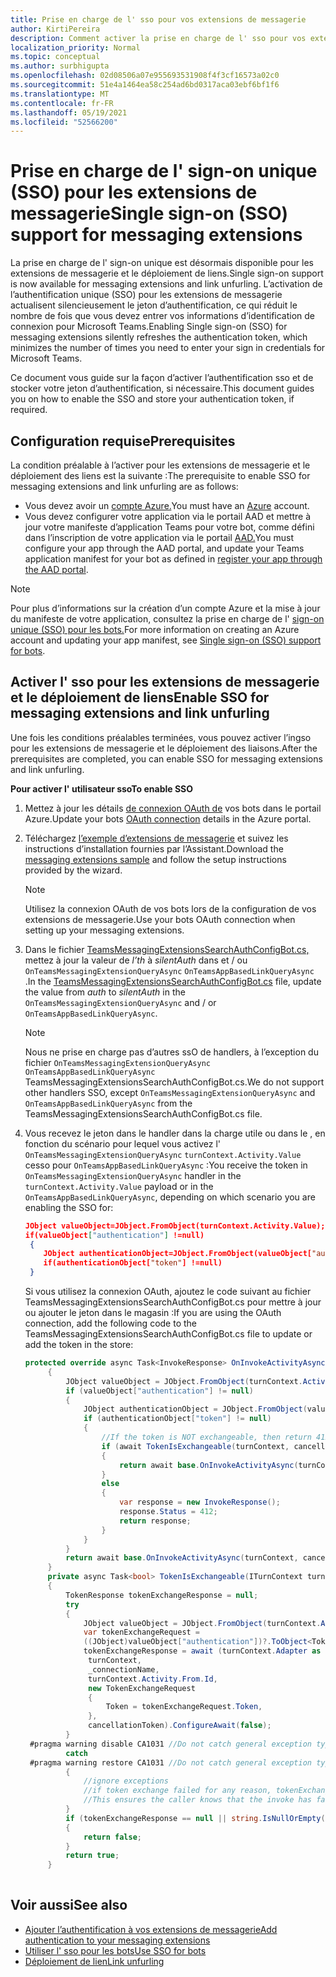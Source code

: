 ```yaml
---
title: Prise en charge de l' sso pour vos extensions de messagerie
author: KirtiPereira
description: Comment activer la prise en charge de l' sso pour vos extensions de messagerie
localization_priority: Normal
ms.topic: conceptual
ms.author: surbhigupta
ms.openlocfilehash: 02d08506a07e955693531908f4f3cf16573a02c0
ms.sourcegitcommit: 51e4a1464ea58c254ad6bd0317aca03ebf6bf1f6
ms.translationtype: MT
ms.contentlocale: fr-FR
ms.lasthandoff: 05/19/2021
ms.locfileid: "52566200"
---
```

# <a name="single-sign-on-sso-support-for-messaging-extensions"></a><span data-ttu-id="5e354-103">Prise en charge de l' sign-on unique (SSO) pour les extensions de messagerie</span><span class="sxs-lookup"><span data-stu-id="5e354-103">Single sign-on (SSO) support for messaging extensions</span></span>
 
<span data-ttu-id="5e354-104">La prise en charge de l' sign-on unique est désormais disponible pour les extensions de messagerie et le déploiement de liens.</span><span class="sxs-lookup"><span data-stu-id="5e354-104">Single sign-on support is now available for messaging extensions and link unfurling.</span></span> <span data-ttu-id="5e354-105">L’activation de l’authentification unique (SSO) pour les extensions de messagerie actualisent silencieusement le jeton d’authentification, ce qui réduit le nombre de fois que vous devez entrer vos informations d’identification de connexion pour Microsoft Teams.</span><span class="sxs-lookup"><span data-stu-id="5e354-105">Enabling Single sign-on (SSO) for messaging extensions silently refreshes the authentication token, which minimizes the number of times you need to enter your sign in credentials for Microsoft Teams.</span></span>

<span data-ttu-id="5e354-106">Ce document vous guide sur la façon d’activer l’authentification sso et de stocker votre jeton d’authentification, si nécessaire.</span><span class="sxs-lookup"><span data-stu-id="5e354-106">This document guides you on how to enable the SSO and store your authentication token, if required.</span></span>

## <a name="prerequisites"></a><span data-ttu-id="5e354-107">Configuration requise</span><span class="sxs-lookup"><span data-stu-id="5e354-107">Prerequisites</span></span>

<span data-ttu-id="5e354-108">La condition préalable à l’activer pour les extensions de messagerie et le déploiement des liens est la suivante :</span><span class="sxs-lookup"><span data-stu-id="5e354-108">The prerequisite to enable SSO for messaging extensions and link unfurling are as follows:</span></span>
* <span data-ttu-id="5e354-109">Vous devez avoir un [compte Azure.](https://azure.microsoft.com/en-us/free/)</span><span class="sxs-lookup"><span data-stu-id="5e354-109">You must have an [Azure](https://azure.microsoft.com/en-us/free/) account.</span></span>
* <span data-ttu-id="5e354-110">Vous devez configurer votre application via le portail AAD et mettre à jour votre manifeste d’application Teams pour votre bot, comme défini dans l’inscription de votre application via le portail [AAD.](../../bots/how-to/authentication/auth-aad-sso-bots.md#register-your-app-through-the-aad-portal)</span><span class="sxs-lookup"><span data-stu-id="5e354-110">You must configure your app through the AAD portal, and update your Teams application manifest for your bot as defined in [register your app through the AAD portal](../../bots/how-to/authentication/auth-aad-sso-bots.md#register-your-app-through-the-aad-portal).</span></span>

> [!NOTE]
> <span data-ttu-id="5e354-111">Pour plus d’informations sur la création d’un compte Azure et la mise à jour du manifeste de votre application, consultez la prise en charge de l' [sign-on unique (SSO) pour les bots.](../../bots/how-to/authentication/auth-aad-sso-bots.md)</span><span class="sxs-lookup"><span data-stu-id="5e354-111">For more information on creating an Azure account and updating your app manifest, see [Single sign-on (SSO) support for bots](../../bots/how-to/authentication/auth-aad-sso-bots.md).</span></span>

## <a name="enable-sso-for-messaging-extensions-and-link-unfurling"></a><span data-ttu-id="5e354-112">Activer l' sso pour les extensions de messagerie et le déploiement de liens</span><span class="sxs-lookup"><span data-stu-id="5e354-112">Enable SSO for messaging extensions and link unfurling</span></span>

<span data-ttu-id="5e354-113">Une fois les conditions préalables terminées, vous pouvez activer l’ingso pour les extensions de messagerie et le déploiement des liaisons.</span><span class="sxs-lookup"><span data-stu-id="5e354-113">After the prerequisites are completed, you can enable SSO for messaging extensions and link unfurling.</span></span>

<span data-ttu-id="5e354-114">**Pour activer l' utilisateur sso**</span><span class="sxs-lookup"><span data-stu-id="5e354-114">**To enable SSO**</span></span>
1. <span data-ttu-id="5e354-115">Mettez à jour les détails [de connexion OAuth de](../../bots/how-to/authentication/auth-aad-sso-bots.md#update-the-azure-portal-with-the-oauth-connection) vos bots dans le portail Azure.</span><span class="sxs-lookup"><span data-stu-id="5e354-115">Update your bots [OAuth connection](../../bots/how-to/authentication/auth-aad-sso-bots.md#update-the-azure-portal-with-the-oauth-connection) details in the Azure portal.</span></span>
2. <span data-ttu-id="5e354-116">Téléchargez [l’exemple d’extensions de messagerie](https://github.com/microsoft/BotBuilder-Samples/tree/main/samples/csharp_dotnetcore/52.teams-messaging-extensions-search-auth-config) et suivez les instructions d’installation fournies par l’Assistant.</span><span class="sxs-lookup"><span data-stu-id="5e354-116">Download the [messaging extensions sample](https://github.com/microsoft/BotBuilder-Samples/tree/main/samples/csharp_dotnetcore/52.teams-messaging-extensions-search-auth-config) and follow the setup instructions provided by the wizard.</span></span>
   > [!NOTE]
   > <span data-ttu-id="5e354-117">Utilisez la connexion OAuth de vos bots lors de la configuration de vos extensions de messagerie.</span><span class="sxs-lookup"><span data-stu-id="5e354-117">Use your bots OAuth connection when setting up your messaging extensions.</span></span>
3. <span data-ttu-id="5e354-118">Dans le fichier [TeamsMessagingExtensionsSearchAuthConfigBot.cs,](https://github.com/microsoft/BotBuilder-Samples/tree/main/samples/csharp_dotnetcore/52.teams-messaging-extensions-search-auth-config/Bots/TeamsMessagingExtensionsSearchAuthConfigBot.cs) mettez à jour la valeur de *l’th* à *silentAuth* dans et / ou `OnTeamsMessagingExtensionQueryAsync` `OnTeamsAppBasedLinkQueryAsync` .</span><span class="sxs-lookup"><span data-stu-id="5e354-118">In the [TeamsMessagingExtensionsSearchAuthConfigBot.cs](https://github.com/microsoft/BotBuilder-Samples/tree/main/samples/csharp_dotnetcore/52.teams-messaging-extensions-search-auth-config/Bots/TeamsMessagingExtensionsSearchAuthConfigBot.cs) file, update the value from *auth* to *silentAuth* in the `OnTeamsMessagingExtensionQueryAsync` and / or `OnTeamsAppBasedLinkQueryAsync`.</span></span>  

    > [!NOTE]
    > <span data-ttu-id="5e354-119">Nous ne prise en charge pas d’autres ssO de handlers, à l’exception du fichier `OnTeamsMessagingExtensionQueryAsync` `OnTeamsAppBasedLinkQueryAsync` TeamsMessagingExtensionsSearchAuthConfigBot.cs.</span><span class="sxs-lookup"><span data-stu-id="5e354-119">We do not support other handlers SSO, except `OnTeamsMessagingExtensionQueryAsync` and `OnTeamsAppBasedLinkQueryAsync` from the TeamsMessagingExtensionsSearchAuthConfigBot.cs file.</span></span>
   
4. <span data-ttu-id="5e354-120">Vous recevez le jeton dans le handler dans la charge utile ou dans le , en fonction du scénario pour lequel vous activez l' `OnTeamsMessagingExtensionQueryAsync` `turnContext.Activity.Value` cesso pour `OnTeamsAppBasedLinkQueryAsync` :</span><span class="sxs-lookup"><span data-stu-id="5e354-120">You receive the token in `OnTeamsMessagingExtensionQueryAsync` handler in the `turnContext.Activity.Value` payload or in the `OnTeamsAppBasedLinkQueryAsync`, depending on which scenario you are enabling the SSO for:</span></span>

    ```json
    JObject valueObject=JObject.FromObject(turnContext.Activity.Value);
    if(valueObject["authentication"] !=null)
     {
        JObject authenticationObject=JObject.FromObject(valueObject["authentication"]);
        if(authenticationObject["token"] !=null)
     }
    
     ```
  
    <span data-ttu-id="5e354-121">Si vous utilisez la connexion OAuth, ajoutez le code suivant au fichier TeamsMessagingExtensionsSearchAuthConfigBot.cs pour mettre à jour ou ajouter le jeton dans le magasin :</span><span class="sxs-lookup"><span data-stu-id="5e354-121">If you are using the OAuth connection, add the following code to the TeamsMessagingExtensionsSearchAuthConfigBot.cs file to update or add the token in the store:</span></span>
    
   ```C#
   protected override async Task<InvokeResponse> OnInvokeActivityAsync(ITurnContext<IInvokeActivity> turnContext, CancellationToken cancellationToken)
        {
            JObject valueObject = JObject.FromObject(turnContext.Activity.Value);
            if (valueObject["authentication"] != null)
            {
                JObject authenticationObject = JObject.FromObject(valueObject["authentication"]);
                if (authenticationObject["token"] != null)
                {
                    //If the token is NOT exchangeable, then return 412 to require user consent
                    if (await TokenIsExchangeable(turnContext, cancellationToken))
                    {
                        return await base.OnInvokeActivityAsync(turnContext, cancellationToken).ConfigureAwait(false);
                    }
                    else
                    {
                        var response = new InvokeResponse();
                        response.Status = 412;
                        return response;
                    }
                }
            }
            return await base.OnInvokeActivityAsync(turnContext, cancellationToken).ConfigureAwait(false);
        }
        private async Task<bool> TokenIsExchangeable(ITurnContext turnContext, CancellationToken cancellationToken)
        {
            TokenResponse tokenExchangeResponse = null;
            try
            {
                JObject valueObject = JObject.FromObject(turnContext.Activity.Value);
                var tokenExchangeRequest =
                ((JObject)valueObject["authentication"])?.ToObject<TokenExchangeInvokeRequest>();
                tokenExchangeResponse = await (turnContext.Adapter as IExtendedUserTokenProvider).ExchangeTokenAsync(
                 turnContext,
                 _connectionName,
                 turnContext.Activity.From.Id,
                 new TokenExchangeRequest
                 {
                     Token = tokenExchangeRequest.Token,
                 },
                 cancellationToken).ConfigureAwait(false);
            }
    #pragma warning disable CA1031 //Do not catch general exception types (ignoring, see comment below)
            catch
    #pragma warning restore CA1031 //Do not catch general exception types
            {
                //ignore exceptions
                //if token exchange failed for any reason, tokenExchangeResponse above remains null, and a failure invoke response is sent to the caller.
                //This ensures the caller knows that the invoke has failed.
            }
            if (tokenExchangeResponse == null || string.IsNullOrEmpty(tokenExchangeResponse.Token))
            {
                return false;
            }
            return true;
        }
    
    ```    

## <a name="see-also"></a><span data-ttu-id="5e354-122">Voir aussi</span><span class="sxs-lookup"><span data-stu-id="5e354-122">See also</span></span>

* [<span data-ttu-id="5e354-123">Ajouter l’authentification à vos extensions de messagerie</span><span class="sxs-lookup"><span data-stu-id="5e354-123">Add authentication to your messaging extensions</span></span>](add-authentication.md)
* [<span data-ttu-id="5e354-124">Utiliser l' sso pour les bots</span><span class="sxs-lookup"><span data-stu-id="5e354-124">Use SSO for bots</span></span>](../../bots/how-to/authentication/auth-aad-sso-bots.md)
* [<span data-ttu-id="5e354-125">Déploiement de lien</span><span class="sxs-lookup"><span data-stu-id="5e354-125">Link unfurling</span></span>](link-unfurling.md)


